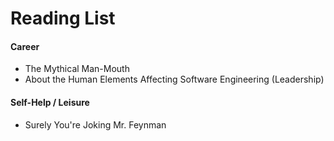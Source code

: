 # Reading List

#### Career
- The Mythical Man-Mouth
- About the Human Elements Affecting Software Engineering (Leadership)

#### Self-Help / Leisure
- Surely You're Joking Mr. Feynman

